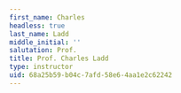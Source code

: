 ```yaml
---
first_name: Charles
headless: true
last_name: Ladd
middle_initial: ''
salutation: Prof.
title: Prof. Charles Ladd
type: instructor
uid: 68a25b59-b04c-7afd-58e6-4aa1e2c62242
---
```

